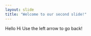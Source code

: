 ```yaml
---
layout: slide
title: "Welcome to our second slide!"
---
```

Hello Hi
Use the left arrow to go back!
